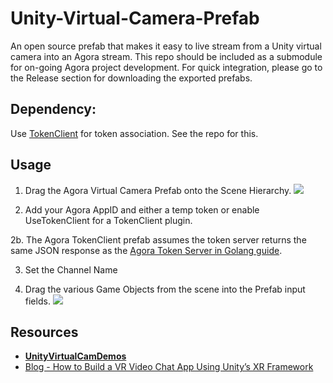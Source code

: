 # Unity-Virtual-Camera-Prefab
An open source prefab that makes it easy to live stream from a Unity virtual camera into an Agora stream.
This repo should be included as a submodule for on-going Agora project development.
For quick integration, please go to the Release section for downloading the exported prefabs.

## Dependency:
Use [TokenClient](https://github.com/AgoraIO-Community/UnityTokenPrefab) for token association.  See the repo for this.

## Usage

1. Drag the Agora Virtual Camera Prefab onto the Scene Hierarchy.
![](https://cdn-images-1.medium.com/max/2400/1*htfFBxCHWE_6DWzcyzzpUA.png)

2. Add your Agora AppID and either a temp token or enable UseTokenClient for a TokenClient plugin.

2b. The Agora TokenClient prefab assumes the token server returns the same JSON response as the [Agora Token Server in Golang guide](https://www.agora.io/en/blog/how-to-build-a-token-server-using-golang?utm_source=github&utm_medium=blog&utm_campaign=How_to_Build_a_VR_Video_Chat_App_using_Unitys_XR_framework).

3. Set the Channel Name

4. Drag the various Game Objects from the scene into the Prefab input fields.
![](https://cdn-images-1.medium.com/max/2400/1*up7Ez6wRWuZqHjafwoYw2g.png)


## Resources

 - **[UnityVirtualCamDemos](https://github.com/AgoraIO-Community/UnityVirtualCamDemos)**
 - [Blog - How to Build a VR Video Chat App Using Unity’s XR Framework](https://www.agora.io/en/blog/how-to-build-a-vr-video-chat-app-using-unitys-xr-framework/)
